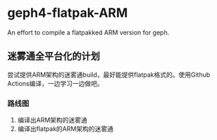 # geph4-flatpak-ARM

An effort to compile a flatpakked ARM version for geph.

## 迷雾通全平台化的计划

尝试提供ARM架构的迷雾通build，最好能提供flatpak格式的。使用Github Actions编译，一边学习一边做吧。

### 路线图
1. 编译出ARM架构的迷雾通
2. 编译出flatpak的ARM架构的迷雾通
